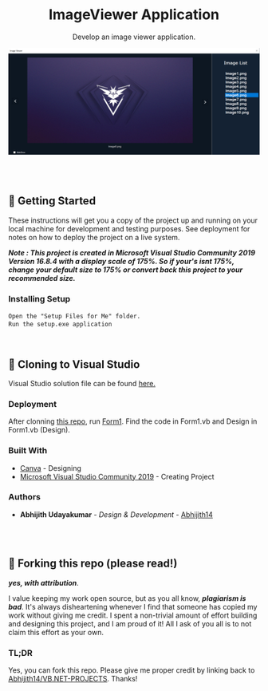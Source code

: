 <h1 align="center">
  ImageViewer Application
</h1>
<p align="center">
  Develop an image viewer application.
</p>

![demo](https://raw.githubusercontent.com/Abhijith14/VB.NET-PROJECTS/master/readme_assets/imageview.png)

<br>
<br>


## 📕 Getting Started

These instructions will get you a copy of the project up and running on your local machine for development and testing purposes. See deployment for notes on how to deploy the project on a live system.

_**Note : This project is created in Microsoft Visual Studio Community 2019 Version 16.8.4 with a display scale of 175%. So if your's isnt 175%, change your default size to 175% or convert back this project to your recommended size.**_

### Installing Setup


```
Open the "Setup Files for Me" folder.
Run the setup.exe application
```

<br>

## 🔧 Cloning to Visual Studio

Visual Studio solution file can be found [here.](https://github.com/Abhijith14/VB.NET-PROJECTS/tree/master/ImageViewer)


### Deployment

After clonning [this repo](https://github.com/Abhijith14/VB.NET-PROJECTS), run [Form1](https://github.com/Abhijith14/VB.NET-PROJECTS/blob/master/ImageViewer/ImageViewer/Form1.vb). Find the code in Form1.vb and Design in Form1.vb (Design).

### Built With

* [Canva](https://www.canva.com/) - Designing
* [Microsoft Visual Studio Community 2019](https://visualstudio.microsoft.com/downloads/) - Creating Project


### Authors

* **Abhijith Udayakumar** - *Design & Development* - [Abhijith14](https://github.com/Abhijith14)

<br>
<br>

## 🚨 Forking this repo (please read!)

_**yes, with attribution**_.

I value keeping my work open source, but as you all know, _**plagiarism is bad**_. It's always disheartening whenever I find that someone has copied my work without giving me credit. I spent a non-trivial amount of effort building and designing this project, and I am proud of it! All I ask of you all is to not claim this effort as your own.


### TL;DR

Yes, you can fork this repo. Please give me proper credit by linking back to [Abhijith14/VB.NET-PROJECTS](https://github.com/Abhijith14/VB.NET-PROJECTS). Thanks!